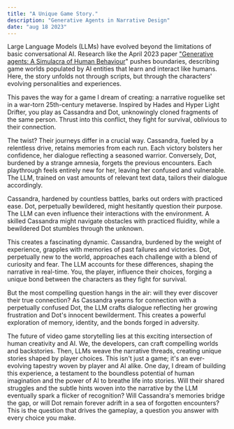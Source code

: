 ```yaml
---
title: "A Unique Game Story."
description: "Generative Agents in Narrative Design"
date: "aug 18 2023"
---
```


Large Language Models (LLMs) have evolved beyond the limitations of basic conversational AI. Research like the April 2023 paper ["Generative agents: A Simulacra of Human Behaviour](https://dl.acm.org/doi/pdf/10.1145/3586183.3606763)" pushes boundaries, describing game worlds populated by AI entities that learn and interact like humans. Here, the story unfolds not through scripts, but through the characters' evolving personalities and experiences.

This paves the way for a game I dream of creating: a narrative roguelike set in a war-torn 25th-century metaverse. Inspired by Hades and Hyper Light Drifter, you play as Cassandra and Dot, unknowingly cloned fragments of the same person. Thrust into this conflict, they fight for survival, oblivious to their connection.

The twist? Their journeys differ in a crucial way. Cassandra, fueled by a relentless drive, retains memories from each run. Each victory bolsters her confidence, her dialogue reflecting a seasoned warrior. Conversely, Dot, burdened by a strange amnesia, forgets the previous encounters. Each playthrough feels entirely new for her, leaving her confused and vulnerable. The LLM, trained on vast amounts of relevant text data, tailors their dialogue accordingly.

Cassandra, hardened by countless battles, barks out orders with practiced ease. Dot, perpetually bewildered, might hesitantly question their purpose. The LLM can even influence their interactions with the environment. A skilled Cassandra might navigate obstacles with practiced fluidity, while a bewildered Dot stumbles through the unknown.

This creates a fascinating dynamic. Cassandra, burdened by the weight of experience, grapples with memories of past failures and victories. Dot, perpetually new to the world, approaches each challenge with a blend of curiosity and fear. The LLM accounts for these differences, shaping the narrative in real-time. You, the player, influence their choices, forging a unique bond between the characters as they fight for survival.

But the most compelling question hangs in the air: will they ever discover their true connection? As Cassandra yearns for connection with a perpetually confused Dot, the LLM crafts dialogue reflecting her growing frustration and Dot's innocent bewilderment. This creates a powerful exploration of memory, identity, and the bonds forged in adversity.

The future of video game storytelling lies at this exciting intersection of human creativity and AI. We, the developers, can craft compelling worlds and backstories. Then, LLMs weave the narrative threads, creating unique stories shaped by player choices. This isn't just a game; it's an ever-evolving tapestry woven by player and AI alike. One day, I dream of building this experience, a testament to the boundless potential of human imagination and the power of AI to breathe life into stories. Will their shared struggles and the subtle hints woven into the narrative by the LLM eventually spark a flicker of recognition? Will Cassandra's memories bridge the gap, or will Dot remain forever adrift in a sea of forgotten encounters? This is the question that drives the gameplay, a question you answer with every choice you make.
